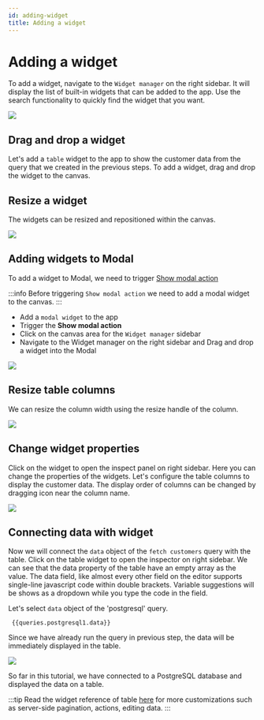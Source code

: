 ```yaml
---
id: adding-widget
title: Adding a widget
---
```


# Adding a widget

To add a widget, navigate to the `Widget manager` on the right sidebar. It will display the list of built-in widgets that can be added to the app. Use the search functionality to quickly find the widget that you want. 

<div style={{textAlign: 'center'}}>

<img className="screenshot-full" src="/img/tutorial/adding-widget/widget.png" />


</div>

## Drag and drop a widget
Let's add a `table` widget to the app to show the customer data from the query that we created in the previous steps.
To add a widget, drag and drop the widget to the canvas.

## Resize a widget
The widgets can be resized and repositioned within the canvas.

<div style={{textAlign: 'center'}}>

<img className="screenshot-full" src="/img/tutorial/adding-widget/resize.gif" />


</div>

## Adding widgets to Modal
To add a widget to Modal, we need to trigger [Show modal action](/docs/tutorial/actions#available-actions)

:::info
Before triggering `Show modal action` we need to add a modal widget to the canvas.
:::

- Add a `modal widget` to the app
- Trigger the **Show modal action**
- Click on the canvas area for the `Widget manager` sidebar
- Navigate to the Widget manager on the right sidebar and Drag and drop a widget into the Modal 

<div style={{textAlign: 'center'}}>

<img className="screenshot-full" src="/img/tutorial/adding-widget/modal.gif" />

</div>

## Resize table columns
We can resize the column width using the resize handle of the column.

<div style={{textAlign: 'center'}}>

<img className="screenshot-full" src="/img/tutorial/adding-widget/resize-table-column.gif" />

</div>

## Change widget properties
Click on the widget to open the inspect panel on right sidebar. Here you can change the properties of the widgets. Let's configure the table columns to display the customer data. The display order of columns can be changed by dragging icon near the column name.

<div style={{textAlign: 'center'}}>

<img className="screenshot-full" src="/img/tutorial/adding-widget/inspect-panel.gif" />


</div>

## Connecting data with widget 
Now we will connect the `data` object of the `fetch customers` query with the table. Click on the table widget to open the inspector on right sidebar. We can see that the data property of the table have an empty array as the value. The data field, like almost every other field on the editor supports single-line javascript code within double brackets. Variable suggestions will be shows as a dropdown while you type the code in the field.

Let's select `data` object of the 'postgresql' query.

` {{queries.postgresql1.data}}`

Since we have already run the query in previous step, the data will be immediately displayed in the table.

<div style={{textAlign: 'center'}}>

<img className="screenshot-full" src="/img/tutorial/adding-widget/table-data.png" />

</div>

So far in this tutorial, we have connected to a PostgreSQL database and displayed the data on a table.

:::tip
Read the widget reference of table [here](/docs/widgets/table) for more customizations such as server-side pagination, actions, editing data.
:::